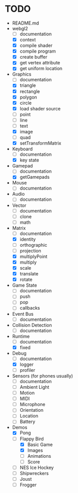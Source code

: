 # TODO

-   README.md
-   webgl2
    -   [ ] documentation
    -   [x] context
    -   [x] compile shader
    -   [x] compile program
    -   [x] create buffer
    -   [x] get vertex attribute
    -   [x] get uniform location
-   Graphics
    -   [ ] documentation
    -   [x] triangle
    -   [x] rectangle
    -   [x] polygon
    -   [x] circle
    -   [x] load shader source
    -   [ ] point
    -   [ ] line
    -   [ ] text
    -   [x] image
    -   [ ] quad
    -   [x] setTransformMatrix
-   Keyboard
    -   [ ] documentation
    -   [x] key state
-   Gamepad
    -   [ ] documentation
    -   [x] getGamepads
-   Mouse
    -   [ ] documentation
-   Audio
    -   [ ] documentation
-   Vector
    -   [ ] documentation
    -   [ ] clone
    -   [ ] math
-   Matrix
    -   [ ] documentation
    -   [x] identity
    -   [ ] orthographic
    -   [ ] projection
    -   [x] multiplyPoint
    -   [x] multiply
    -   [x] scale
    -   [x] translate
    -   [x] rotate
-   Game State
    -   [ ] documentation
    -   [ ] push
    -   [ ] pop
    -   [ ] callbacks
-   Event Bus
    -   [ ] documentation
-   Collision Detection
    -   [ ] documentation
-   Runtime
    -   [ ] documentation
    -   [x] fixed
-   Debug
    -   [ ] documentation
    -   [x] logger
    -   [ ] profiler
-   Sensors (for phones usually)
    -   [ ] documentation
    -   [ ] Ambient Light
    -   [ ] Motion
    -   [ ] MIDI
    -   [ ] Microphone
    -   [ ] Orientation
    -   [ ] Location
    -   [ ] Battery
-   Demos
    -   [x] Pong
    -   [ ] Flappy Bird
        -   [x] Basic Game
        -   [x] Images
        -   [ ] Animations
        -   [ ] Score
    -   [ ] NES Ice Hockey
    -   [ ] Shipwreckers
    -   [ ] Joust
    -   [ ] Frogger
